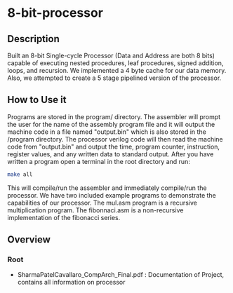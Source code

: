 # 8-bit-processor

## Description
Built an 8-bit Single-cycle Processor (Data and Address are both 8 bits) capable of executing nested procedures, leaf procedures, signed addition, loops, and recursion. We implemented a 4 byte cache for our data memory. Also, we attempted to create a 5 stage pipelined version of the processor.

## How to Use it
Programs are stored in the program/ directory. The assembler will prompt the user for the name of the assembly program file and it will output the machine code in a file named "output.bin" which is also stored in the /program directory. The processor verilog code will then read the machine code from "output.bin" and output the time, program counter, instruction, register values, and any written data to standard output. After you have written a program open a terminal in the root directory and run:
```bash
make all
```
This will compile/run the assembler and immediately compile/run the processor. We have two included example programs to demonstrate the capabilities of our processor. The mul.asm program is a recursive multiplication program. The fibonnaci.asm is a non-recursive implementation of the fibonacci series.

## Overview
### Root
+ SharmaPatelCavallaro_CompArch_Final.pdf : Documentation of Project, contains all information on processor
